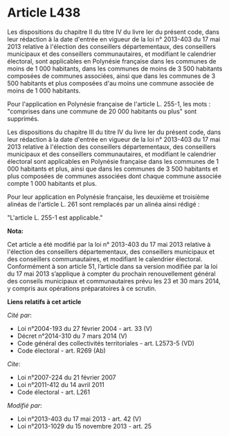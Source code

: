 # Article L438

Les dispositions du chapitre II du titre IV du livre Ier du présent code, dans leur rédaction à la date d'entrée en vigueur
de la loi n° 2013-403 du 17 mai 2013 relative à l'élection des conseillers départementaux, des conseillers municipaux et des
conseillers communautaires, et modifiant le calendrier électoral, sont applicables en Polynésie française dans les communes
de moins de 1 000 habitants, dans les communes de moins de 3 500 habitants composées de communes associées, ainsi que dans
les communes de 3 500 habitants et plus composées d'au moins une commune associée de moins de 1 000 habitants. 

Pour l'application en Polynésie française de l'article L. 255-1, les mots : "comprises dans une commune de 20 000 habitants
ou plus" sont supprimés.

Les dispositions du chapitre III du titre IV du livre Ier du présent code, dans leur rédaction à la date d'entrée en vigueur
de la loi n° 2013-403 du 17 mai 2013 relative à l'élection des conseillers départementaux, des conseillers municipaux et des
conseillers communautaires, et modifiant le calendrier électoral sont applicables en Polynésie française dans les communes de
1 000 habitants et plus, ainsi que dans les communes de 3 500 habitants et plus composées de communes associées dont chaque
commune associée compte 1 000 habitants et plus.

Pour leur application en Polynésie française, les deuxième et troisième alinéas de l'article L. 261 sont remplacés par un
alinéa ainsi rédigé :

"L'article L. 255-1 est applicable."

**Nota:**

Cet article a été modifié par la loi n° 2013-403 du 17 mai 2013 relative à l'élection des conseillers départementaux, des
conseillers municipaux et des conseillers communautaires, et modifiant le calendrier électoral. Conformément à son article
51, l’article dans sa version modifiée par la loi du 17 mai 2013 s’applique à compter du prochain renouvellement général des
conseils municipaux et communautaires prévu les 23 et 30 mars 2014, y compris aux opérations préparatoires à ce scrutin.

**Liens relatifs à cet article**

_Cité par_:

  - Loi n°2004-193 du 27 février 2004 - art. 33 (V)
  - Décret n°2014-310 du 7 mars 2014 (V)
  - Code général des collectivités territoriales - art. L2573-5 (VD)
  - Code électoral - art. R269 (Ab)

_Cite_:

  - Loi n°2007-224 du 21 février 2007
  - Loi n°2011-412 du 14 avril 2011
  - Code électoral - art. L261

_Modifié par_:

  - Loi n°2013-403 du 17 mai 2013 - art. 42 (V)
  - Loi n°2013-1029 du 15 novembre 2013 - art. 25
